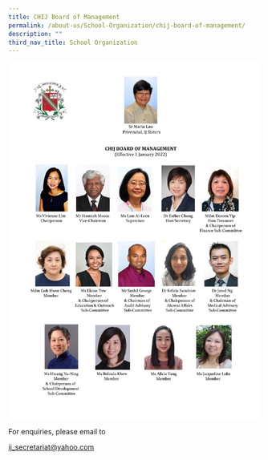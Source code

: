 ```yaml
---
title: CHIJ Board of Management
permalink: /about-us/School-Organization/chij-board-of-management/
description: ""
third_nav_title: School Organization
---
```

![](/images/IJboard22.jpg)

For enquiries, please email to

[ij\_secretariat@yahoo.com](mailto:ij_secretariat@yahoo.com)